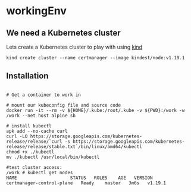 # workingEnv

## We need a Kubernetes cluster

Lets create a Kubernetes cluster to play with using [kind](https://kind.sigs.k8s.io/docs/user/quick-start/)

```
kind create cluster --name certmanager --image kindest/node:v1.19.1
```


## Installation 

```

# Get a container to work in

# mount our kubeconfig file and source code
docker run -it --rm -v ${HOME}/.kube:/root/.kube -v ${PWD}:/work -w /work --net host alpine sh

# install kubectl
apk add --no-cache curl
curl -LO https://storage.googleapis.com/kubernetes-release/release/`curl -s https://storage.googleapis.com/kubernetes-release/release/stable.txt`/bin/linux/amd64/kubectl
chmod +x ./kubectl
mv ./kubectl /usr/local/bin/kubectl

#test cluster access:
/work # kubectl get nodes
NAME                    STATUS   ROLES    AGE   VERSION
certmanager-control-plane   Ready    master   3m6s   v1.19.1
```
